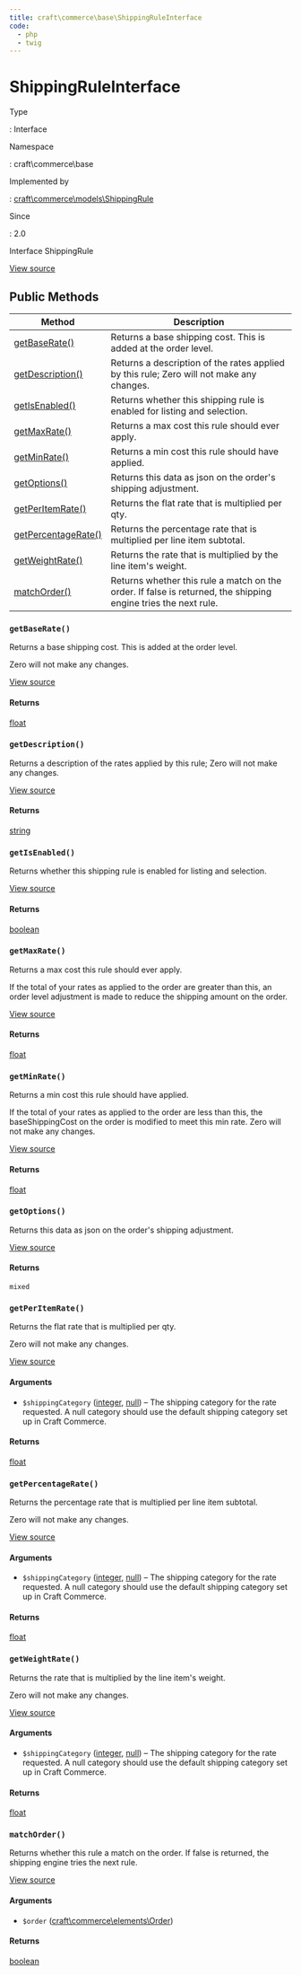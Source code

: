 ```yaml
---
title: craft\commerce\base\ShippingRuleInterface
code:
  - php
  - twig
---
```


# ShippingRuleInterface

Type

:   Interface

Namespace

:   craft\commerce\base

Implemented by

:   [craft\commerce\models\ShippingRule](craft-commerce-models-shippingrule.md)

Since

:   2.0



Interface ShippingRule





[View source](https://github.com/craftcms/commerce/blob/master/src/base/ShippingRuleInterface.php)






## Public Methods

| Method                                                                                       | Description
| -------------------------------------------------------------------------------------------- | --------------------------------------------------------------------------------------------------------------
| [getBaseRate()](craft-commerce-base-shippingruleinterface.md#method-getbaserate)             | Returns a base shipping cost. This is added at the order level.
| [getDescription()](craft-commerce-base-shippingruleinterface.md#method-getdescription)       | Returns a description of the rates applied by this rule; Zero will not make any changes.
| [getIsEnabled()](craft-commerce-base-shippingruleinterface.md#method-getisenabled)           | Returns whether this shipping rule is enabled for listing and selection.
| [getMaxRate()](craft-commerce-base-shippingruleinterface.md#method-getmaxrate)               | Returns a max cost this rule should ever apply.
| [getMinRate()](craft-commerce-base-shippingruleinterface.md#method-getminrate)               | Returns a min cost this rule should have applied.
| [getOptions()](craft-commerce-base-shippingruleinterface.md#method-getoptions)               | Returns this data as json on the order's shipping adjustment.
| [getPerItemRate()](craft-commerce-base-shippingruleinterface.md#method-getperitemrate)       | Returns the flat rate that is multiplied per qty.
| [getPercentageRate()](craft-commerce-base-shippingruleinterface.md#method-getpercentagerate) | Returns the percentage rate that is multiplied per line item subtotal.
| [getWeightRate()](craft-commerce-base-shippingruleinterface.md#method-getweightrate)         | Returns the rate that is multiplied by the line item's weight.
| [matchOrder()](craft-commerce-base-shippingruleinterface.md#method-matchorder)               | Returns whether this rule a match on the order. If false is returned, the shipping engine tries the next rule.

### `getBaseRate()`





Returns a base shipping cost. This is added at the order level.

Zero will not make any changes.


[View source](https://github.com/craftcms/commerce/blob/master/src/base/ShippingRuleInterface.php#L75)



#### Returns

[float](http://php.net/language.types.float)



### `getDescription()`





Returns a description of the rates applied by this rule;
Zero will not make any changes.




[View source](https://github.com/craftcms/commerce/blob/master/src/base/ShippingRuleInterface.php#L101)



#### Returns

[string](http://php.net/language.types.string)



### `getIsEnabled()`





Returns whether this shipping rule is enabled for listing and selection.




[View source](https://github.com/craftcms/commerce/blob/master/src/base/ShippingRuleInterface.php#L33)



#### Returns

[boolean](http://php.net/language.types.boolean)



### `getMaxRate()`





Returns a max cost this rule should ever apply.

If the total of your rates as applied to the order are greater than this, an order level adjustment is made to reduce the shipping amount on the order.


[View source](https://github.com/craftcms/commerce/blob/master/src/base/ShippingRuleInterface.php#L83)



#### Returns

[float](http://php.net/language.types.float)



### `getMinRate()`





Returns a min cost this rule should have applied.

If the total of your rates as applied to the order are less than this, the baseShippingCost
on the order is modified to meet this min rate.
Zero will not make any changes.


[View source](https://github.com/craftcms/commerce/blob/master/src/base/ShippingRuleInterface.php#L93)



#### Returns

[float](http://php.net/language.types.float)



### `getOptions()`





Returns this data as json on the order's shipping adjustment.




[View source](https://github.com/craftcms/commerce/blob/master/src/base/ShippingRuleInterface.php#L40)



#### Returns

`mixed`



### `getPerItemRate()`





Returns the flat rate that is multiplied per qty.

Zero will not make any changes.


[View source](https://github.com/craftcms/commerce/blob/master/src/base/ShippingRuleInterface.php#L58)


#### Arguments

- `$shippingCategory` ([integer](http://php.net/language.types.integer), [null](http://php.net/language.types.null)) – The shipping category for the rate requested. A null category should use the default shipping category set up in Craft Commerce.

#### Returns

[float](http://php.net/language.types.float)



### `getPercentageRate()`





Returns the percentage rate that is multiplied per line item subtotal.

Zero will not make any changes.


[View source](https://github.com/craftcms/commerce/blob/master/src/base/ShippingRuleInterface.php#L49)


#### Arguments

- `$shippingCategory` ([integer](http://php.net/language.types.integer), [null](http://php.net/language.types.null)) – The shipping category for the rate requested. A null category should use the default shipping category set up in Craft Commerce.

#### Returns

[float](http://php.net/language.types.float)



### `getWeightRate()`





Returns the rate that is multiplied by the line item's weight.

Zero will not make any changes.


[View source](https://github.com/craftcms/commerce/blob/master/src/base/ShippingRuleInterface.php#L67)


#### Arguments

- `$shippingCategory` ([integer](http://php.net/language.types.integer), [null](http://php.net/language.types.null)) – The shipping category for the rate requested. A null category should use the default shipping category set up in Craft Commerce.

#### Returns

[float](http://php.net/language.types.float)



### `matchOrder()`





Returns whether this rule a match on the order. If false is returned, the shipping engine tries the next rule.




[View source](https://github.com/craftcms/commerce/blob/master/src/base/ShippingRuleInterface.php#L26)


#### Arguments

- `$order` ([craft\commerce\elements\Order](craft-commerce-elements-order.md))

#### Returns

[boolean](http://php.net/language.types.boolean)









